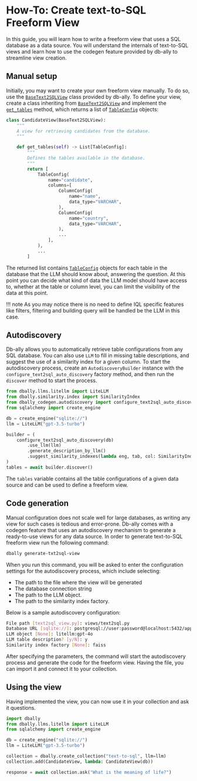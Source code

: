 # How-To: Create text-to-SQL Freeform View

In this guide, you will learn how to write a freeform view that uses a SQL database as a data source. You will understand the internals of text-to-SQL views and learn how to use the codegen feature provided by db-ally to streamline view creation.

## Manual setup

Initially, you may want to create your own freeform view manually. To do so, use the [`BaseText2SQLView`](../../reference/views/text-to-sql.md#dbally.views.freeform.text2sql.view.BaseText2SQLView) class provided by db-ally. To define your view, create a class inheriting from [`BaseText2SQLView`](../../reference/views/text-to-sql.md#dbally.views.freeform.text2sql.view.BaseText2SQLView) and implement the [`get_tables`](../../reference/views/text-to-sql.md#dbally.views.freeform.text2sql.view.BaseText2SQLView.get_tables) method, which returns a list of [`TableConfig`](../../reference/views/text-to-sql.md#dbally.views.freeform.text2sql.config.TableConfig) objects:

```python
class CandidateView(BaseText2SQLView):
    """
    A view for retrieving candidates from the database.
    """

    def get_tables(self) -> List[TableConfig]:
        """
        Defines the tables available in the database.
        """
        return [
            TableConfig(
                name="candidate",
                columns=[
                    ColumnConfig(
                        name="name",
                        data_type="VARCHAR",
                    ),
                    ColumnConfig(
                        name="country",
                        data_type="VARCHAR",
                    ),
                    ...
                ],
            ),
            ...
        ]
```

The returned list contains [`TableConfig`](../../reference/views/text-to-sql.md#dbally.views.freeform.text2sql.config.TableConfig) objects for each table in the database that the LLM should know about, answering the question. At this point you can decide what kind of data the LLM model should have access to, whether at the table or column level, you can limit the visibility of the data at this point.

!!! note
    As you may notice there is no need to define IQL specific features like filters, filtering and building query will be handled be the LLM in this case.

## Autodiscovery

Db-ally allows you to automatically retrieve table configurations from any SQL database. You can also use `LLM` to fill in missing table descriptions, and suggest the use of a similarity index for a given column. To start the autodiscovery process, create an `AutodiscoveryBuilder` instance with the `configure_text2sql_auto_discovery` factory method, and then run the `discover` method to start the process.

```python
from dbally.llms.litellm import LiteLLM
from dbally.similarity.index import SimilarityIndex
from dbally_codegen.autodiscovery import configure_text2sql_auto_discovery
from sqlalchemy import create_engine

db = create_engine("sqlite://")
llm = LiteLLM("gpt-3.5-turbo")

builder = (
    configure_text2sql_auto_discovery(db)
        .use_llm(llm)
        .generate_description_by_llm()
        .suggest_similarity_indexes(lambda eng, tab, col: SimilarityIndex(...))
)
tables = await builder.discover()
```

The `tables` variable contains all the table configurations of a given data source and can be used to define a freeform view.

## Code generation

Manual configuration does not scale well for large databases, as writing any view for such cases is tedious and error-prone. Db-ally comes with a codegen feature that uses an autodiscovery mechanism to generate a ready-to-use views for any data source. In order to generate text-to-SQL freeform view run the following command:

```bash
dbally generate-txt2sql-view
```

When you run this command, you will be asked to enter the configuration settings for the autodiscovery process, which include selecting:

- The path to the file where the view will be generated
- The database connection string
- The path to the LLM object.
- The path to the similarity index factory.

Below is a sample autodiscovery configuration:

```bash
File path [text2sql_view.py]: views/text2sql.py
Database URL [sqlite://]: postgresql://user:password@localhost:5432/app
LLM object [None]: litellm:gpt-4o
LLM table description? [y/N]: y
Similarity index factory [None]: faiss
```

After specifying the parameters, the command will start the autodiscovery process and generate the code for the freeform view. Having the file, you can import it and connect it to your collection.

## Using the view

Having implemented the view, you can now use it in your collection and ask it questions.

```python
import dbally
from dbally.llms.litellm import LiteLLM
from sqlalchemy import create_engine

db = create_engine("sqlite://")
llm = LiteLLM("gpt-3.5-turbo")

collection = dbally.create_collection("text-to-sql", llm=llm)
collection.add(CandidateView, lambda: CandidateView(db))

response = await collection.ask("What is the meaning of life?")
```
